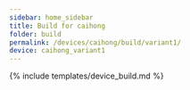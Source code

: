 ```yaml
---
sidebar: home_sidebar
title: Build for caihong
folder: build
permalink: /devices/caihong/build/variant1/
device: caihong_variant1
---
```

{% include templates/device_build.md %}
